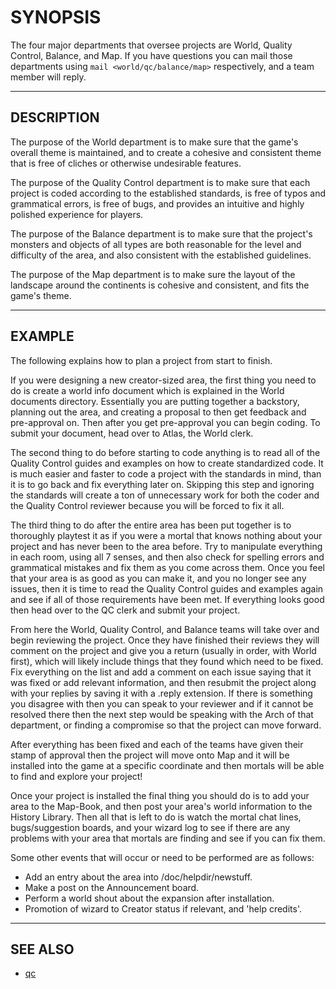 # SYNOPSIS

The four major departments that oversee projects are World, Quality Control,
Balance, and Map. If you have questions you can mail those departments using
`mail <world/qc/balance/map>` respectively, and a team member will reply.

---

## DESCRIPTION

The purpose of the World department is to make sure that the game's overall
theme is maintained, and to create a cohesive and consistent theme that is
free of cliches or otherwise undesirable features.

The purpose of the Quality Control department is to make sure that each
project is coded according to the established standards, is free of typos and
grammatical errors, is free of bugs, and provides an intuitive and highly
polished experience for players.

The purpose of the Balance department is to make sure that the project's
monsters and objects of all types are both reasonable for the level and
difficulty of the area, and also consistent with the established guidelines.

The purpose of the Map department is to make sure the layout of the landscape
around the continents is cohesive and consistent, and fits the game's theme.

---

## EXAMPLE

The following explains how to plan a project from start to finish.

If you were designing a new creator-sized area, the first thing you need to
do is create a world info document which is explained in the World documents
directory. Essentially you are putting together a backstory, planning out the
area, and creating a proposal to then get feedback and pre-approval on. Then
after you get pre-approval you can begin coding. To submit your document,
head over to Atlas, the World clerk.

The second thing to do before starting to code anything is to read all of the
Quality Control guides and examples on how to create standardized code. It is
much easier and faster to code a project with the standards in mind, than it
is to go back and fix everything later on. Skipping this step and ignoring
the standards will create a ton of unnecessary work for both the coder and
the Quality Control reviewer because you will be forced to fix it all.

The third thing to do after the entire area has been put together is to
thoroughly playtest it as if you were a mortal that knows nothing about your
project and has never been to the area before. Try to manipulate everything
in each room, using all 7 senses, and then also check for spelling errors
and grammatical mistakes and fix them as you come across them. Once you feel
that your area is as good as you can make it, and you no longer see any
issues, then it is time to read the Quality Control guides and examples again
and see if all of those requirements have been met. If everything looks good
then head over to the QC clerk and submit your project.

From here the World, Quality Control, and Balance teams will take over and
begin reviewing the project. Once they have finished their reviews they will
comment on the project and give you a return (usually in order, with World
first), which will likely include things that they found which need to be
fixed. Fix everything on the list and add a comment on each issue saying that
it was fixed or add relevant information, and then resubmit the project along
with your replies by saving it with a .reply extension. If there is something
you disagree with then you can speak to your reviewer and if it cannot be
resolved there then the next step would be speaking with the Arch of that
department, or finding a compromise so that the project can move forward.

After everything has been fixed and each of the teams have given their stamp
of approval then the project will move onto Map and it will be installed into
the game at a specific coordinate and then mortals will be able to find and
explore your project!

Once your project is installed the final thing you should do is to add your
area to the Map-Book, and then post your area's world information to the
History Library. Then all that is left to do is watch the mortal chat lines,
bugs/suggestion boards, and your wizard log to see if there are any problems
with your area that mortals are finding and see if you can fix them.

Some other events that will occur or need to be performed are as follows:

- Add an entry about the area into /doc/helpdir/newstuff.
- Make a post on the Announcement board.
- Perform a world shout about the expansion after installation.
- Promotion of wizard to Creator status if relevant, and 'help credits'.

---

## SEE ALSO

- [qc](./qc/README.md)
